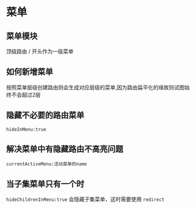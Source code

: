 # 菜单


## 菜单模块

顶级路由 / 开头作为一级菜单

## 如何新增菜单

按照菜单层级创建路由则会生成对应层级的菜单,因为路由扁平化的缘故则试图始终不会超过2层

## 隐藏不必要的路由菜单

`hideInMenu:true`

## 解决菜单中有隐藏路由不高亮问题

`currentActiveMenu:活动菜单的name`

## 当子集菜单只有一个时

`hideChildrenInMenu:true`
会隐藏子集菜单，这时需要使用 `redirect`  

